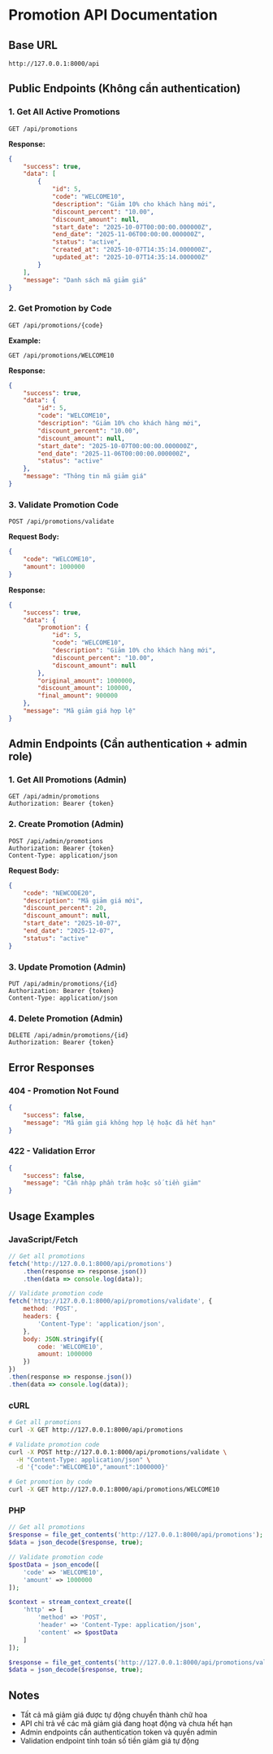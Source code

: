 # Promotion API Documentation

## Base URL
```
http://127.0.0.1:8000/api
```

## Public Endpoints (Không cần authentication)

### 1. Get All Active Promotions
```http
GET /api/promotions
```

**Response:**
```json
{
    "success": true,
    "data": [
        {
            "id": 5,
            "code": "WELCOME10",
            "description": "Giảm 10% cho khách hàng mới",
            "discount_percent": "10.00",
            "discount_amount": null,
            "start_date": "2025-10-07T00:00:00.000000Z",
            "end_date": "2025-11-06T00:00:00.000000Z",
            "status": "active",
            "created_at": "2025-10-07T14:35:14.000000Z",
            "updated_at": "2025-10-07T14:35:14.000000Z"
        }
    ],
    "message": "Danh sách mã giảm giá"
}
```

### 2. Get Promotion by Code
```http
GET /api/promotions/{code}
```

**Example:**
```http
GET /api/promotions/WELCOME10
```

**Response:**
```json
{
    "success": true,
    "data": {
        "id": 5,
        "code": "WELCOME10",
        "description": "Giảm 10% cho khách hàng mới",
        "discount_percent": "10.00",
        "discount_amount": null,
        "start_date": "2025-10-07T00:00:00.000000Z",
        "end_date": "2025-11-06T00:00:00.000000Z",
        "status": "active"
    },
    "message": "Thông tin mã giảm giá"
}
```

### 3. Validate Promotion Code
```http
POST /api/promotions/validate
```

**Request Body:**
```json
{
    "code": "WELCOME10",
    "amount": 1000000
}
```

**Response:**
```json
{
    "success": true,
    "data": {
        "promotion": {
            "id": 5,
            "code": "WELCOME10",
            "description": "Giảm 10% cho khách hàng mới",
            "discount_percent": "10.00",
            "discount_amount": null
        },
        "original_amount": 1000000,
        "discount_amount": 100000,
        "final_amount": 900000
    },
    "message": "Mã giảm giá hợp lệ"
}
```

## Admin Endpoints (Cần authentication + admin role)

### 1. Get All Promotions (Admin)
```http
GET /api/admin/promotions
Authorization: Bearer {token}
```

### 2. Create Promotion (Admin)
```http
POST /api/admin/promotions
Authorization: Bearer {token}
Content-Type: application/json
```

**Request Body:**
```json
{
    "code": "NEWCODE20",
    "description": "Mã giảm giá mới",
    "discount_percent": 20,
    "discount_amount": null,
    "start_date": "2025-10-07",
    "end_date": "2025-12-07",
    "status": "active"
}
```

### 3. Update Promotion (Admin)
```http
PUT /api/admin/promotions/{id}
Authorization: Bearer {token}
Content-Type: application/json
```

### 4. Delete Promotion (Admin)
```http
DELETE /api/admin/promotions/{id}
Authorization: Bearer {token}
```

## Error Responses

### 404 - Promotion Not Found
```json
{
    "success": false,
    "message": "Mã giảm giá không hợp lệ hoặc đã hết hạn"
}
```

### 422 - Validation Error
```json
{
    "success": false,
    "message": "Cần nhập phần trăm hoặc số tiền giảm"
}
```

## Usage Examples

### JavaScript/Fetch
```javascript
// Get all promotions
fetch('http://127.0.0.1:8000/api/promotions')
    .then(response => response.json())
    .then(data => console.log(data));

// Validate promotion code
fetch('http://127.0.0.1:8000/api/promotions/validate', {
    method: 'POST',
    headers: {
        'Content-Type': 'application/json',
    },
    body: JSON.stringify({
        code: 'WELCOME10',
        amount: 1000000
    })
})
.then(response => response.json())
.then(data => console.log(data));
```

### cURL
```bash
# Get all promotions
curl -X GET http://127.0.0.1:8000/api/promotions

# Validate promotion code
curl -X POST http://127.0.0.1:8000/api/promotions/validate \
  -H "Content-Type: application/json" \
  -d '{"code":"WELCOME10","amount":1000000}'

# Get promotion by code
curl -X GET http://127.0.0.1:8000/api/promotions/WELCOME10
```

### PHP
```php
// Get all promotions
$response = file_get_contents('http://127.0.0.1:8000/api/promotions');
$data = json_decode($response, true);

// Validate promotion code
$postData = json_encode([
    'code' => 'WELCOME10',
    'amount' => 1000000
]);

$context = stream_context_create([
    'http' => [
        'method' => 'POST',
        'header' => 'Content-Type: application/json',
        'content' => $postData
    ]
]);

$response = file_get_contents('http://127.0.0.1:8000/api/promotions/validate', false, $context);
$data = json_decode($response, true);
```

## Notes
- Tất cả mã giảm giá được tự động chuyển thành chữ hoa
- API chỉ trả về các mã giảm giá đang hoạt động và chưa hết hạn
- Admin endpoints cần authentication token và quyền admin
- Validation endpoint tính toán số tiền giảm giá tự động
